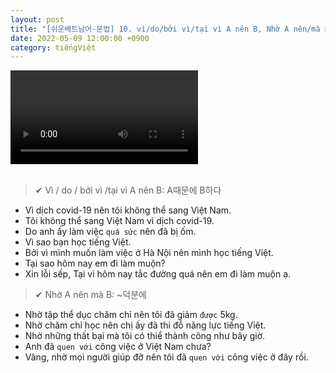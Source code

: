 ```yaml
---
layout: post
title: "[쉬운베트남어-문법] 10. vì/do/bởi vì/tại vì A nên B, Nhờ A nên/mà B"
date: 2022-05-09 12:00:00 +0900
category: tiếngViệt
---
```


<div class="video-container">
    <video id="player" class="video-js vjs-default-skin vjs-big-play-centered" data-json="/public/json/쉬운베트남어-문법10과.json"></video>
</div>

<br>

> ✔ Vì / do / bởi vì /tại vì A nên B: A때문에 B하다
- Vì dịch covid-19 nên tôi không thể sang Việt Nam.
- Tôi không thể sang Việt Nam vì dịch covid-19.
- Do anh ấy làm việc ``quá sức`` nên đã bị ốm.
- Vì sao bạn học tiếng Việt.
- Bởi vì mình muốn làm việc ở Hà Nội nên mình học tiếng Việt.
- Tại sao hôm nay em đi làm muộn?
- Xin lỗi sếp, Tại vì hôm nay tắc đường quá nên em đi làm muộn ạ.

> ✔ Nhờ A nên mà B: ~덕분에
- Nhờ tập thể dục chăm chỉ nên tôi đã giảm ``được`` 5kg.
- Nhờ chăm chỉ học nên chị ấy đã thi đỗ năng lực tiếng Việt.
- Nhờ những thất bại mà tôi có thiể thành công như bây giờ.
- Anh đã ``quen với`` công việc ở Việt Nam chưa?
- Vâng, nhờ mọi người giúp đỡ nên tôi đã ``quen với`` công việc ở đây rồi.